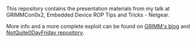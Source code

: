 This repository contains the presentation materials from my talk at GRIMMCon0x2, Embedded Device ROP Tips and Tricks - Netgear.

More info and a more complete exploit can be found on [GRIMM's blog](https://blog.grimm-co.com/2020/06/soho-device-exploitation.html) and [NotQuite0DayFriday repository](https://github.com/grimm-co/NotQuite0DayFriday/tree/master/2020.06.15-netgear).

